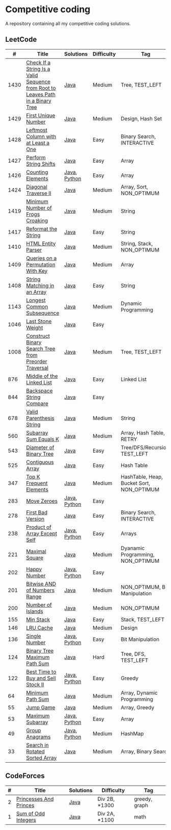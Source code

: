 # Competitive coding
A repository containing all my competitive coding solutions.

## LeetCode

|  #  |      Title     |   Solutions   | Difficulty  | Tag                   
|-----|----------------|---------------|-------------|-------------
|1430|[Check If a String Is a Valid Sequence from Root to Leaves Path in a Binary Tree](https://leetcode.com/problems/check-if-a-string-is-a-valid-sequence-from-root-to-leaves-path-in-a-binary-tree/)|[Java](../master/src/main/java/com/pacificlion/leetcode/_1430.java)|Medium| Tree, TEST_LEFT
|1429|[First Unique Number](https://leetcode.com/problems/first-unique-number/)|[Java](../master/src/main/java/com/pacificlion/leetcode/_1429.java)|Medium| Design, Hash Set
|1428|[Leftmost Column with at Least a One](https://leetcode.com/problems/leftmost-column-with-at-least-a-one/)|[Java](../master/src/main/java/com/pacificlion/leetcode/_1428.java)|Easy| Binary Search, INTERACTIVE
|1427|[Perform String Shifts](https://leetcode.com/problems/perform-string-shifts/)|[Java](../master/src/main/java/com/pacificlion/leetcode/_1427.java)|Easy| Array
|1426|[Counting Elements](https://leetcode.com/problems/counting-elements/)|[Java](../master/src/main/java/com/pacificlion/leetcode/_1426.java), [Python](../master/leetcode/_1426.py)|Easy| Array
|1424|[Diagonal Traverse II](https://leetcode.com/problems/diagonal-traverse-ii/)|[Java](../master/src/main/java/com/pacificlion/leetcode/_1424_.java)|Medium| Array, Sort, NON_OPTIMUM
|1419|[Minimum Number of Frogs Croaking](https://leetcode.com/problems/minimum-number-of-frogs-croaking/)|[Java](../master/src/main/java/com/pacificlion/leetcode/_1419.java) |Medium| String
|1417|[Reformat the String](https://leetcode.com/problems/reformat-the-string/)|[Java](../master/src/main/java/com/pacificlion/leetcode/_1417.java) |Easy|String
|1410|[HTML Entity Parser](https://leetcode.com/problems/html-entity-parser/)|[Java](../master/src/main/java/com/pacificlion/leetcode/_1410.java) |Medium|String, Stack, NON_OPTIMUM|
|1409|[Queries on a Permutation With Key](https://leetcode.com/problems/queries-on-a-permutation-with-key/)|[Java](../master/src/main/java/com/pacificlion/leetcode/_1409.java) |Medium|Array|
|1408|[String Matching in an Array](https://leetcode.com/problems/string-matching-in-an-array/)|[Java](../master/src/main/java/com/pacificlion/leetcode/_1408.java) |Easy|String|
|1143|[Longest Common Subsequence](https://leetcode.com/problems/longest-common-subsequence/)|[Java](../master/src/main/java/com/pacificlion/leetcode/_1143.java) |Medium|Dynamic Programming|
|1046|[Last Stone Weight](https://leetcode.com/problems/last-stone-weight/)|[Java](../master/src/main/java/com/pacificlion/leetcode/_1046.java) |Easy||
|1008|[Construct Binary Search Tree from Preorder Traversal](https://leetcode.com/problems/construct-binary-search-tree-from-preorder-traversal/)|[Java](../master/src/main/java/com/pacificlion/leetcode/_1008.java) |Medium|Tree, TEST_LEFT
|876|[Middle of the Linked List](https://leetcode.com/problems/middle-of-the-linked-list/)|[Java](../master/src/main/java/com/pacificlion/leetcode/_876.java) |Easy|Linked List
|844|[Backspace String Compare](https://leetcode.com/problems/backspace-string-compare/)|[Java](../master/src/main/java/com/pacificlion/leetcode/_844.java) |Easy| 
|678|[Valid Parenthesis String](https://leetcode.com/problems/valid-parenthesis-string/)|[Java](../master/src/main/java/com/pacificlion/leetcode/_678.java) |Medium | String
|560|[Subarray Sum Equals K](https://leetcode.com/problems/subarray-sum-equals-k/)|[Java](../master/src/main/java/com/pacificlion/leetcode/_560.java) |Medium | Array, Hash Table, RETRY   
|543|[Diameter of Binary Tree](https://leetcode.com/problems/diameter-of-binary-tree/)|[Java](../master/src/main/java/com/pacificlion/leetcode/_543.java) |Easy | Tree/DFS/Recursion, TEST_LEFT
|525|[Contiguous Array](https://leetcode.com/problems/contiguous-array/)|[Java](../master/src/main/java/com/pacificlion/leetcode/_525.java)|Easy| Hash Table
|347|[Top K Frequent Elements](https://leetcode.com/problems/top-k-frequent-elements/)|[Java](../master/src/main/java/com/pacificlion/leetcode/_347.java)|Medium| HashTable, Heap, Bucket Sort, NON_OPTIMUM
|283|[Move Zeroes](https://leetcode.com/problems/move-zeroes/)|[Java](../master/src/main/java/com/pacificlion/leetcode/_283.java), [Python](../master/leetcode/python/_283.py)|Easy|
|278|[First Bad Version](https://leetcode.com/problems/first-bad-version/)|[Java](../master/src/main/java/com/pacificlion/leetcode/_278.java)|Easy| Binary Search, INTERACTIVE
|238|[Product of Array Except Self](https://leetcode.com/problems/product-of-array-except-self/)|[Java](../master/src/main/java/com/pacificlion/leetcode/_238.java), [Python](../master/leetcode/_238.py)|Easy|Arrays
|221|[Maximal Square](https://leetcode.com/problems/maximal-square/)|[Java](../master/src/main/java/com/pacificlion/leetcode/_221.java)|Medium| Dyanamic Programming, NON_OPTIMUM
|202|[Happy Number](https://leetcode.com/problems/happy-number/)|[Java](../master/src/main/java/com/pacificlion/leetcode/_202.java), [Python](../master/leetcode/_202.py)|Easy
|201|[Bitwise AND of Numbers Range](https://leetcode.com/problems/bitwise-and-of-numbers-range/)|[Java](../master/src/main/java/com/pacificlion/leetcode/_201.java)|Medium| NON_OPTIMUM, Bit Manipulation
|200|[Number of Islands](https://leetcode.com/problems/number-of-islands/)|[Java](../master/src/main/java/com/pacificlion/leetcode/_200.java)|Medium| NON_OPTIMUM
|155|[Min Stack](https://leetcode.com/problems/min-stack/)|[Java](../master/src/main/java/com/pacificlion/leetcode/_155.java)|Easy| Stack, TEST_LEFT
|146|[LRU Cache](https://leetcode.com/problems/lru-cache/)|[Java](../master/src/main/java/com/pacificlion/leetcode/_146.java)|Medium| Design
|136|[Single Number](https://leetcode.com/problems/single-number/)|[Java](../master/src/main/java/com/pacificlion/leetcode/_136.java), [Python](../master/leetcode/_136.py)|Easy | Bit Manipulation
|124|[Binary Tree Maximum Path Sum](https://leetcode.com/problems/binary-tree-maximum-path-sum/)|[Java](../master/src/main/java/com/pacificlion/leetcode/_124.java)|Hard | Tree, DFS, TEST_LEFT
|122|[Best Time to Buy and Sell Stock II](https://leetcode.com/problems/best-time-to-buy-and-sell-stock-ii/)|[Java](../master/src/main/java/com/pacificlion/leetcode/_122.java), [Python](../master/python/leetcode/_122.py)|Easy | Greedy
|64|[Minimum Path Sum](https://leetcode.com/problems/minimum-path-sum/)|[Java](../master/src/main/java/com/pacificlion/leetcode/_64.java)|Medium| Array, Dynamic Programming
|55|[Jump Game](https://leetcode.com/problems/jump-game/)|[Java](../master/src/main/java/com/pacificlion/leetcode/_55.java)|Medium| Array, Greedy
|53|[Maximum Subarray](https://leetcode.com/problems/maximum-subarray/)|[Java](../master/src/main/java/com/pacificlion/leetcode/_53.java), [Python](../master/leetcode/_53.py)|Easy| Array
|49|[Group Anagrams](https://leetcode.com/problems/group-anagrams/)|[Java](../master/src/main/java/com/pacificlion/leetcode/_49.java), [Python](../master/python/leetcode/_49.py)|Medium| HashMap
|33|[Search in Rotated Sorted Array](https://leetcode.com/problems/search-in-rotated-sorted-array/)|[Java](../master/src/main/java/com/pacificlion/leetcode/_33.java)|Medium| Array, Binary Search


## CodeForces

|  #  |      Title     |   Solutions   | Difficulty  | Tag                   
|-----|----------------|---------------|-------------|-------------
|2|[Princesses And Princes](https://codeforces.com/contest/1327/problem/B)|[Java](../master/src/main/java/com/pacificlion/codeforces/PrincessesAndPrinces.java) |Div 2B, *1300|greedy, graph
|1|[Sum of Odd Integers](https://codeforces.com/contest/1327/problem/A)|[Java](../master/src/main/java/com/pacificlion/codeforces/SumOfOddIntegers.java)|Div 2A, *1100|math

